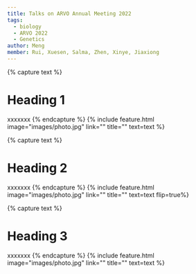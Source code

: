 ```yaml
---
title: Talks on ARVO Annual Meeting 2022
tags:
  - biology
  - ARVO 2022
  - Genetics
author: Meng
member: Rui, Xuesen, Salma, Zhen, Xinye, Jiaxiong
---
```

{% capture text %} 
# Heading 1
xxxxxxx 
{% endcapture %}
{% include feature.html image="images/photo.jpg" link="" title="" text=text %}

{% capture text %} 
# Heading 2
xxxxxxx
{% endcapture %}
{% include feature.html image="images/photo.jpg" link="" title="" text=text flip=true%}

{% capture text %} 
# Heading 3
xxxxxxx
{% endcapture %}
{% include feature.html image="images/photo.jpg" link="" title="" text=text %}

